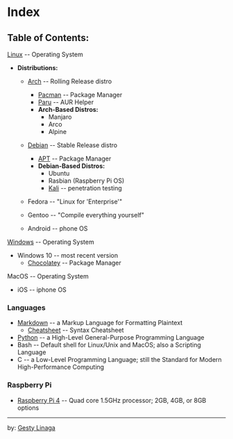# Index
## Table of Contents:

[Linux](Linux.md) -- Operating System

* **Distributions:**
    + [Arch](Arch.md) -- Rolling Release distro
        - [Pacman](Pacman.md) -- Package Manager
        - [Paru](Paru.md) -- AUR Helper
        - **Arch-Based Distros:**
            + Manjaro
            + Arco
            + Alpine
    + [Debian](Debian.md) -- Stable Release distro
        - [APT](APT.md) -- Package Manager
        - **Debian-Based Distros:**
            + Ubuntu
            + Rasbian (Raspberry Pi OS)
            + [Kali](Kali.md) -- penetration testing

    + Fedora -- "Linux for 'Enterprise'"
    
    + Gentoo -- "Compile everything yourself"
    
    + Android -- phone OS

[Windows](Windows.md) -- Operating System
* Windows 10 -- most recent version
    - [Chocolatey](Chocolatey.md) -- Package Manager

MacOS -- Operating System
* iOS -- iphone OS

### Languages

+ [Markdown](Markdown.md) -- a Markup Language for Formatting Plaintext
    - [Cheatsheet](mdCheatsheet.md) -- Syntax Cheatsheet
+ [Python](Python.md) -- a High-Level General-Purpose Programming Language
+ Bash -- Default shell for Linux/Unix and MacOS; also a Scripting Language
+ C -- a Low-Level Programming Language; still the Standard for Modern High-Performance Computing

### Raspberry Pi

+ [Raspberry Pi 4](RaspberryPi.md) -- Quad core 1.5GHz processor; 2GB, 4GB, or 8GB options


---

by: [Gesty Linaga](https://github.com/gestylinaga)
